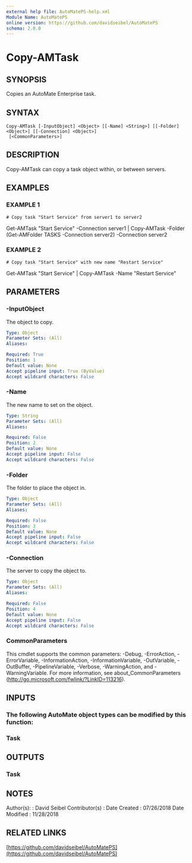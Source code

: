 ```yaml
---
external help file: AutoMatePS-help.xml
Module Name: AutoMatePS
online version: https://github.com/davidseibel/AutoMatePS
schema: 2.0.0
---
```


# Copy-AMTask

## SYNOPSIS
Copies an AutoMate Enterprise task.

## SYNTAX

```
Copy-AMTask [-InputObject] <Object> [[-Name] <String>] [[-Folder] <Object>] [[-Connection] <Object>]
 [<CommonParameters>]
```

## DESCRIPTION
Copy-AMTask can copy a task object within, or between servers.

## EXAMPLES

### EXAMPLE 1
```
# Copy task "Start Service" from server1 to server2
```

Get-AMTask "Start Service" -Connection server1 | Copy-AMTask -Folder (Get-AMFolder TASKS -Connection server2) -Connection server2

### EXAMPLE 2
```
# Copy task "Start Service" with new name "Restart Service"
```

Get-AMTask "Start Service" | Copy-AMTask -Name "Restart Service"

## PARAMETERS

### -InputObject
The object to copy.

```yaml
Type: Object
Parameter Sets: (All)
Aliases:

Required: True
Position: 1
Default value: None
Accept pipeline input: True (ByValue)
Accept wildcard characters: False
```

### -Name
The new name to set on the object.

```yaml
Type: String
Parameter Sets: (All)
Aliases:

Required: False
Position: 2
Default value: None
Accept pipeline input: False
Accept wildcard characters: False
```

### -Folder
The folder to place the object in.

```yaml
Type: Object
Parameter Sets: (All)
Aliases:

Required: False
Position: 3
Default value: None
Accept pipeline input: False
Accept wildcard characters: False
```

### -Connection
The server to copy the object to.

```yaml
Type: Object
Parameter Sets: (All)
Aliases:

Required: False
Position: 4
Default value: None
Accept pipeline input: False
Accept wildcard characters: False
```

### CommonParameters
This cmdlet supports the common parameters: -Debug, -ErrorAction, -ErrorVariable, -InformationAction, -InformationVariable, -OutVariable, -OutBuffer, -PipelineVariable, -Verbose, -WarningAction, and -WarningVariable.
For more information, see about_CommonParameters (http://go.microsoft.com/fwlink/?LinkID=113216).

## INPUTS

### The following AutoMate object types can be modified by this function:
### Task
## OUTPUTS

### Task
## NOTES
Author(s):     : David Seibel
Contributor(s) :
Date Created   : 07/26/2018
Date Modified  : 11/28/2018

## RELATED LINKS

[https://github.com/davidseibel/AutoMatePS](https://github.com/davidseibel/AutoMatePS)

